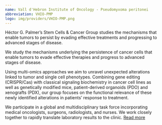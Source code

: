 ```yaml
---
name: Vall d'Hebron Institute of Oncology - Pseudomyxoma peritonei
abbreviation: VHIO-PMP
logo: img/providers/VHIO-PMP.png
---
```


Héctor G. Palmer’s Stem Cells & Cancer Group studies the mechanisms that enable tumors to persist by evading effective treatments and progressing to advanced stages of disease.

We study the mechanisms underlying the persistence of cancer cells that enable tumors to evade effective therapies and progress to advanced stages of disease.

Using multi-omics approaches we aim to unravel unexpected alterations linked to tumor and single cell phenotypes. Combining gene editing (CRISPR/Cas) with classical signaling biochemistry in cancer cell lines as well as genetically modified mice, patient-derived organoids (PDO) and xenografts (PDX), our group focuses on the functional relevance of these newly identified alterations in patients’ response to treatment.

We participate in a global and multidisciplinary task force incorporating medical oncologists, surgeons, radiologists, and nurses. We work closely together to rapidly translate laboratory results to the clinic.
[Read more](https://vhio.net/pf/stem-cells-cancer-group/)
